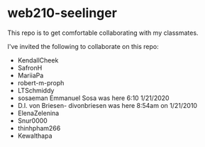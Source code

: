 # web210-seelinger
This repo is to get comfortable collaborating with my classmates.

I've invited the following to collaborate on this repo:

- KendallCheek
- SafronH
- MariiaPa
- robert-m-proph
- LTSchmiddy
- sosaeman Emmanuel Sosa was here 6:10 1/21/2020
- D.I. von Briesen- divonbriesen was here 8:54am on 1/21/2010
- ElenaZelenina
- Snur0000
- thinhpham266
- Kewalthapa
